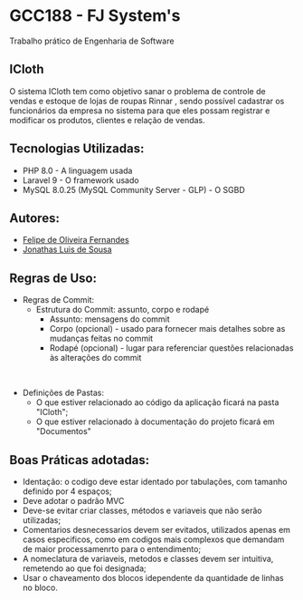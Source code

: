 # GCC188 - FJ System's
Trabalho prático de Engenharia de Software

<h2>ICloth</h2>
O sistema ICloth tem como objetivo sanar o problema de controle de vendas e estoque de  lojas de roupas Rinnar , sendo possível cadastrar os funcionários da empresa no sistema para que eles possam registrar e modificar os produtos, clientes e relação de vendas.
<br>
<h2>Tecnologias Utilizadas:</h2>
    <ul>
        <li>PHP 8.0 - A linguagem usada</li>
        <li>Laravel 9 - O framework usado</li> 
        <li>MySQL 8.0.25 (MySQL Community Server - GLP) - O SGBD</li>
    </ul>

## Autores:
- <a href="https://github.com/FelipeOFernandes">Felipe de Oliveira Fernandes</a>
- <a href="https://github.com/jonathasluis">Jonathas Luis de Sousa</a>

## Regras de Uso:
- Regras de Commit:
    - Estrutura do Commit​​​​​​​: assunto, corpo e rodapé
        - Assunto: mensagens do commit
        - Corpo (opcional) - usado para fornecer mais detalhes sobre as mudanças feitas no commit
        - Rodapé (opcional) - lugar para referenciar questões relacionadas às alterações do commit

<br>

- Definições de Pastas:
    - O que estiver relacionado ao código da aplicação ficará na pasta "ICloth";
    - O que estiver relacionado à documentação do projeto ficará em "Documentos"

## Boas Práticas adotadas:
- Identação: o codigo deve estar identado por tabulações, com tamanho definido por 4 espaços;
- Deve adotar o padrão MVC
- Deve-se evitar criar classes, métodos e variaveis que não serão utilizadas;
- Comentarios desnecessarios devem ser evitados, utilizados apenas em casos especificos, como em codigos mais complexos que demandam de maior processamenrto para o entendimento;
- A nomeclatura de variaveis, metodos e classes devem ser intuitiva, remetendo ao que foi designada;
- Usar o chaveamento dos blocos idependente da quantidade de linhas no bloco.




